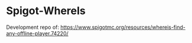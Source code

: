 # Spigot-WhereIs

Development repo of:
https://www.spigotmc.org/resources/whereis-find-any-offline-player.74220/
